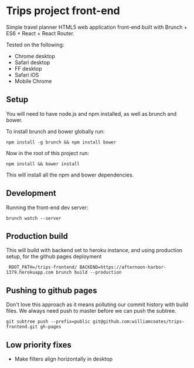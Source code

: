 # Trips project front-end

Simple travel planner HTML5 web application front-end built with Brunch + ES6 + React + React Router.

Tested on the following:

  * Chrome desktop
  * Safari desktop
  * FF desktop
  * Safari iOS
  * Mobile Chrome

## Setup

You will need to have node.js and npm installed, as well as brunch and bower.

To install brunch and bower globally run:

    npm install -g brunch && npm install bower

Now in the root of this project run:

    npm install && bower install

This will install all the npm and bower dependencies.

## Development

Running the front-end dev server:

    brunch watch --server

## Production build

This will build with backend set to heroku instance, and using production setup, for the github pages deployment

     ROOT_PATH=/trips-frontend/ BACKEND=https://afternoon-harbor-1379.herokuapp.com brunch build --production

## Pushing to github pages

Don't love this approach as it means polluting our commit history with build files. We always need push to master before we can push the subtree.

    git subtree push --prefix=public git@github.com:williamcoates/trips-frontend.git gh-pages


## Low priority fixes

* Make filters align horizontally in desktop
